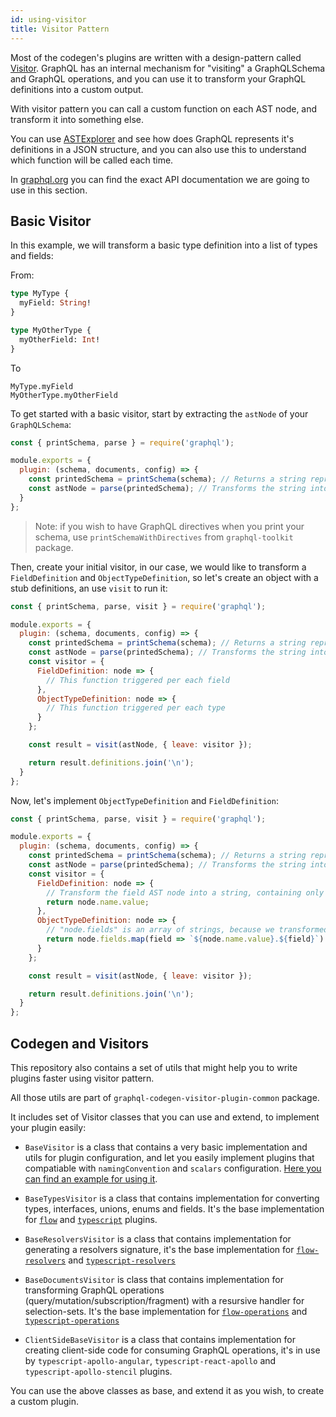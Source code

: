 ```yaml
---
id: using-visitor
title: Visitor Pattern
---
```


Most of the codegen's plugins are written with a design-pattern called [Visitor](https://en.wikipedia.org/wiki/Visitor_pattern). GraphQL has an internal mechanism for "visiting" a GraphQLSchema and GraphQL operations, and you can use it to transform your GraphQL definitions into a custom output.

With visitor pattern you can call a custom function on each AST node, and transform it into something else.

You can use [ASTExplorer](https://astexplorer.net/) and see how does GraphQL represents it's definitions in a JSON structure, and you can also use this to understand which function will be called each time.

In [graphql.org](https://graphql.org/graphql-js/language/#visit) you can find the exact API documentation we are going to use in this section.

## Basic Visitor

In this example, we will transform a basic type definition into a list of types and fields:

From:

```graphql
type MyType {
  myField: String!
}

type MyOtherType {
  myOtherField: Int!
}
```

To

```
MyType.myField
MyOtherType.myOtherField
```

To get started with a basic visitor, start by extracting the `astNode` of your `GraphQLSchema`:

```javascript
const { printSchema, parse } = require('graphql');

module.exports = {
  plugin: (schema, documents, config) => {
    const printedSchema = printSchema(schema); // Returns a string representation of the schema
    const astNode = parse(printedSchema); // Transforms the string into ASTNode
  }
};
```

> Note: if you wish to have GraphQL directives when you print your schema, use `printSchemaWithDirectives` from `graphql-toolkit` package.

Then, create your initial visitor, in our case, we would like to transform a `FieldDefinition` and `ObjectTypeDefinition`, so let's create an object with a stub definitions, an use `visit` to run it:

```javascript
const { printSchema, parse, visit } = require('graphql');

module.exports = {
  plugin: (schema, documents, config) => {
    const printedSchema = printSchema(schema); // Returns a string representation of the schema
    const astNode = parse(printedSchema); // Transforms the string into ASTNode
    const visitor = {
      FieldDefinition: node => {
        // This function triggered per each field
      },
      ObjectTypeDefinition: node => {
        // This function triggered per each type
      }
    };

    const result = visit(astNode, { leave: visitor });

    return result.definitions.join('\n');
  }
};
```

Now, let's implement `ObjectTypeDefinition` and `FieldDefinition`:

```javascript
const { printSchema, parse, visit } = require('graphql');

module.exports = {
  plugin: (schema, documents, config) => {
    const printedSchema = printSchema(schema); // Returns a string representation of the schema
    const astNode = parse(printedSchema); // Transforms the string into ASTNode
    const visitor = {
      FieldDefinition: node => {
        // Transform the field AST node into a string, containing only the name of the field
        return node.name.value;
      },
      ObjectTypeDefinition: node => {
        // "node.fields" is an array of strings, because we transformed it using "FieldDefinition".
        return node.fields.map(field => `${node.name.value}.${field}`).join('\n');
      }
    };

    const result = visit(astNode, { leave: visitor });

    return result.definitions.join('\n');
  }
};
```

## Codegen and Visitors

This repository also contains a set of utils that might help you to write plugins faster using visitor pattern.

All those utils are part of `graphql-codegen-visitor-plugin-common` package.

It includes set of Visitor classes that you can use and extend, to implement your plugin easily:

- `BaseVisitor` is a class that contains a very basic implementation and utils for plugin configuration, and let you easily implement plugins that compatiable with `namingConvention` and `scalars` configuration. [Here you can find an example for using it](https://github.com/dotansimha/graphql-code-generator/blob/6f2999993315815e4625941b7a1a7d2fe035beb0/packages/plugins/typescript-mongodb/src/visitor.ts#L56).

- `BaseTypesVisitor` is a class that contains implementation for converting types, interfaces, unions, enums and fields. It's the base implementation for [`flow`](https://github.com/dotansimha/graphql-code-generator/blob/6f2999993315815e4625941b7a1a7d2fe035beb0/packages/plugins/flow/src/visitor.ts#L26) and [`typescript`](https://github.com/dotansimha/graphql-code-generator/blob/6f2999993315815e4625941b7a1a7d2fe035beb0/packages/plugins/typescript/src/visitor.ts#L23) plugins.

- `BaseResolversVisitor` is a class that contains implementation for generating a resolvers signature, it's the base implementation for [`flow-resolvers`](https://github.com/dotansimha/graphql-code-generator/blob/6f2999993315815e4625941b7a1a7d2fe035beb0/packages/plugins/flow-resolvers/src/visitor.ts#L13) and [`typescript-resolvers`](https://github.com/dotansimha/graphql-code-generator/blob/6f2999993315815e4625941b7a1a7d2fe035beb0/packages/plugins/typescript-resolvers/src/visitor.ts#L13)

- `BaseDocumentsVisitor` is class that contains implementation for transforming GraphQL operations (query/mutation/subscription/fragment) with a resursive handler for selection-sets. It's the base implementation for [`flow-operations`](https://github.com/dotansimha/graphql-code-generator/blob/6f2999993315815e4625941b7a1a7d2fe035beb0/packages/plugins/flow-operations/src/visitor.ts) and [`typescript-operations`](https://github.com/dotansimha/graphql-code-generator/blob/6f2999993315815e4625941b7a1a7d2fe035beb0/packages/plugins/typescript-operations/src/visitor.ts)

- `ClientSideBaseVisitor` is a class that contains implementation for creating client-side code for consuming GraphQL operations, it's in use by `typescript-apollo-angular`, `typescript-react-apollo` and `typescript-apollo-stencil` plugins.

You can use the above classes as base, and extend it as you wish, to create a custom plugin.
